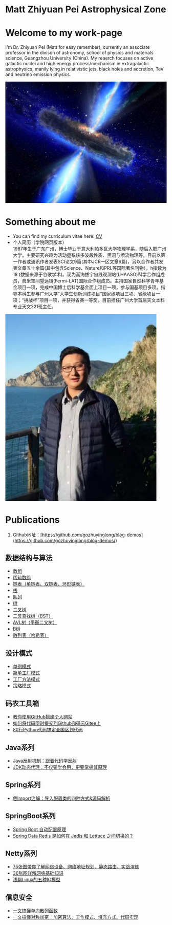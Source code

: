 # Matt Zhiyuan Pei Astrophysical Zone


# Welcome to my work-page

I'm Dr. Zhiyuan Pei (Matt for easy remember), currently an associate professor in the divison of astronomy, school of physics and materials science, Guangzhou University (China). My reaerch focuses on active galactic nuclei and high energy process/mechanism in extragalactic astrophysics, manily lying in relativistic jets, black holes and accretion, TeV and neutrino emission physics.   

![](标题图.jpg)

# Something about me

* You can find my curriculum vitae here: [CV](http://spee.gzhu.edu.cn/sz/rylb.html) 
* 个人简历（学院网页版本）\
1987年生于广东广州，博士毕业于意大利帕多瓦大学物理学系，随后入职广州大学。主要研究兴趣为活动星系核多波段性质、黑洞与喷流物理等。目前以第一作者或通讯作者发表SCI论文9篇(其中JCR一区文章6篇)，另以合作者共发表文章五十余篇(其中包含Science、Nature和PRL等国际著名刊物），h指数为18 (数据来源于谷歌学术)。现为高海拔宇宙线观测站(LHAASO)科学合作组成员，费米空间望远镜(Fermi-LAT)国际合作组成员。主持国家自然科学青年基金项目一项，完成中国博士后科学基金面上项目一项，参与国基项目多项。指导本科生参与广州大学“大学生创新训练项目”国家级项目三项、省级项目一项；“挑战杯”项目一项，并获得省赛一等奖。目前担任广州大学首届天文本科专业天文221班主任。

![](me.png)

# Publications

1. Github地址：[https://github.com/gozhuyinglong/blog-demos](https://github.com/gozhuyinglong/blog-demos/)


## 数据结构与算法

* [数组](https://mp.weixin.qq.com/s/YVbahU_0fzmyEX-JBvcnqQ)
* [稀疏数组](https://mp.weixin.qq.com/s/YYemaomm10HiKs9MoKHKIw)
* [链表（单链表、双链表、环形链表）](https://mp.weixin.qq.com/s/46ShChMslDGsV6xSObh5nQ)
* [栈](https://mp.weixin.qq.com/s/dfv4WM_-agLpygCuzqQUTA)
* [队列](https://mp.weixin.qq.com/s/64oTQJatNcBsfvrJKMQOWA)
* [树](https://mp.weixin.qq.com/s/Ui5p4RQRwEHv4a_HWeXJYQ)
* [二叉树](https://mp.weixin.qq.com/s/XkeEyUCCvQ_AtMLBUYTH0Q)
* [二叉查找树（BST）](https://mp.weixin.qq.com/s/6S8M6r-EY4IMF3UUvZ7_AA)
* [AVL树（平衡二叉树）](https://mp.weixin.qq.com/s/eeXi_11illdVqMnkse_mhQ)
* [B树](https://mp.weixin.qq.com/s/Cx03l-ezvYjAKrmedup-aQ)
* [散列表（哈希表）](https://mp.weixin.qq.com/s/oX28uyCbbaYQErT6RE-txg)

## 设计模式

* [单例模式](https://mp.weixin.qq.com/s/bb2LhnCDUZfprHwLtAK18Q)
* [简单工厂模式](https://mp.weixin.qq.com/s/tS_m1_8E0wn24UNkHTXeug)
* [工厂方法模式](https://mp.weixin.qq.com/s/vGoPrfAUFIoe7MJKGhZ9WQ)
* [策略模式](https://mp.weixin.qq.com/s/FfhMIrD72vBWTGJe5yJzxw)

## 码农工具箱

* [教你使用GitHub搭建个人网站](https://mp.weixin.qq.com/s/fFP3sk8gaeG10dfZdPj4bQ)
* [如何将代码同时提交到Github和码云Gitee上](https://mp.weixin.qq.com/s/7xvtYbW_U73QbAVW_4wCSw)
* [80行Python代码搞定全国区划代码](https://mp.weixin.qq.com/s/RrryeSKCAwD61NHfjaFOrA)

## Java系列

* [Java反射机制：跟着代码学反射](https://mp.weixin.qq.com/s/-JfevVj0xVHBAZ_AgowZAQ)
* [JDK动态代理：不仅要学会用，更要掌握其原理](https://mp.weixin.qq.com/s/0M7ENqhZ2IjmPeFbf_vEqQ)

## Spring系列

* [@Import注解：导入配置类的四种方式&源码解析](https://mp.weixin.qq.com/s/DcWEo6-7-W1yFpEdkcwIJQ)

## SpringBoot系列

* [Spring Boot 自动配置原理](https://mp.weixin.qq.com/s/UXNcTOpjx9cr4kd4ECPg6g)
* [Spring Data Redis 是如何在 Jedis 和 Lettuce 之间切换的？](https://mp.weixin.qq.com/s/Dymb63z5DY7IAlOFeA82iQ)

## Netty系列

* [75张图带你了解网络设备、网络地址规划、静态路由、实战演练](https://mp.weixin.qq.com/s/9McysTuIFQ984Asy2FxB9g)
* [36张图详解网络基础知识](https://mp.weixin.qq.com/s/H7FQXsPxtHcYUzK-cHBo9g)
* [浅聊Linux的五种IO模型](https://mp.weixin.qq.com/s/IrY6u8CIkYN2Rv-kKeMtMA)

## 信息安全

* [一文搞懂单向散列函数](https://mp.weixin.qq.com/s/LrhMAXfxhnlPLxv9B_39sg)
* [一文搞懂对称加密：加密算法、工作模式、填充方式、代码实现](https://mp.weixin.qq.com/s/Jr3aKhd9NEIZ7quWmBJAow)
